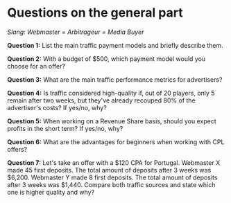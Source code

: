 # Questions on the general part
*Slang: Webmaster = Arbitrageur = Media Buyer*

**Question 1:** List the main traffic payment models and briefly describe them.

**Question 2:** With a budget of $500, which payment model would you choose for an offer?

**Question 3:** What are the main traffic performance metrics for advertisers?

**Question 4:** Is traffic considered high-quality if, out of 20 players, only 5 remain after two weeks, but they've already recouped 80% of the advertiser's costs? If yes/no, why?

**Question 5:** When working on a Revenue Share basis, should you expect profits in the short term? If yes/no, why?

**Question 6:** What are the advantages for beginners when working with CPL offers?

**Question 7:** Let's take an offer with a $120 CPA for Portugal. Webmaster X made 45 first deposits. The total amount of deposits after 3 weeks was $6,200. Webmaster Y made 8 first deposits. The total amount of deposits after 3 weeks was $1,440. Compare both traffic sources and state which one is higher quality and why?
